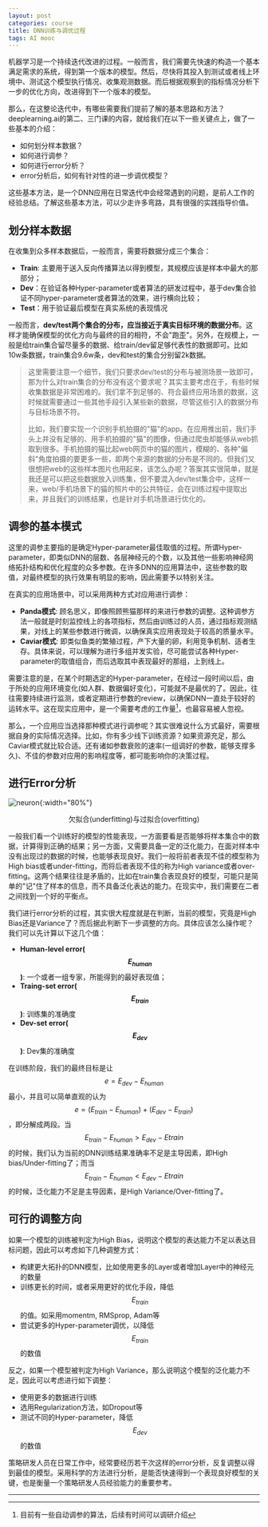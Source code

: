 ```yaml
---
layout: post
categories: course
title: DNN训练与调优过程
tags: AI mooc
---
```


机器学习是一个持续迭代改进的过程。一般而言，我们需要先快速的构造一个基本满足需求的系统，得到第一个版本的模型。然后，尽快将其投入到测试或者线上环境中、测试这个模型执行情况、收集观测数据。而后根据观察到的指标情况分析下一步的优化方向，改进得到下一个版本的模型。

那么，在这整论迭代中，有哪些需要我们提前了解的基本思路和方法？deeplearning.ai的第二、三门课的内容，就给我们在以下一些关键点上，做了一些基本的介绍：
- 如何划分样本数据？
- 如何进行调参？
- 如何进行error分析？
- error分析后，如何有针对性的进一步调优模型？

这些基本方法，是一个DNN应用在日常迭代中会经常遇到的问题，是前人工作的经验总结。了解这些基本方法，可以少走许多弯路，具有很强的实践指导价值。

## 划分样本数据

在收集到众多样本数据后，一般而言，需要将数据分成三个集合：
- **Train**: 主要用于送入反向传播算法以得到模型，其规模应该是样本中最大的那部分；
- **Dev**：在验证各种Hyper-parameter或者算法的研发过程中，基于dev集合验证不同hyper-parameter或者算法的效果，进行横向比较；
- **Test**：用于验证最后模型在真实系统的表现情况

一般而言，**dev/test两个集合的分布，应当接近于真实目标环境的数据分布**。这样才能确保模型的优化方向与最终的目的相符，不会"跑歪"。另外，在规模上，一般是给train集合留尽量多的数据、给train/dev留足够代表性的数据即可。比如10w条数据，train集合9.6w条，dev和test的集合分别留2k数据。

> 这里需要注意一个细节，我们只要求dev/test的分布与被测场景一致即可，那为什么对train集合的分布没有这个要求呢？其实主要考虑在于，有些时候收集数据是非常困难的。我们拿不到足够的、符合最终应用场景的数据，这时候就需要通过一些其他手段引入某些新的数据，尽管这些引入的数据分布与目标场景不符。
> 
> 比如，我们要实现一个识别手机拍摄的"猫"的app。在应用推出前，我们手头上并没有足够的、用手机拍摄的"猫"的图像，但通过爬虫却能够从web抓取到很多。手机拍摄的猫比起web网页中的猫的图片，模糊的、各种"偏斜"角度拍摄的要更多一些，即两个来源的数据的分布是不同的。但我们又很想把web的这些样本图片也用起来，该怎么办呢？答案其实很简单，就是我还是可以把这些数据放入训练集，但不要混入dev/test集合中，这样一来，web/手机场景下的猫的照片中的公共特征，会在训练过程中提取出来，并且我们的训练结果，也是针对手机场景进行优化的。

## 调参的基本模式

这里的调参主要指的是确定Hyper-parameter最佳取值的过程。所谓Hyper-parameter，即类似DNN的层数、各层神经元的个数，以及其他一些影响神经网络拓扑结构和优化程度的众多参数。在许多DNN的应用算法中，这些参数的取值，对最终模型的执行效果有明显的影响，因此需要予以特别关注。

在真实的应用场景中，可以采用两种方式对应用进行调参：

* **Panda模式**: 顾名思义，即像照顾熊猫那样的来进行参数的调整。这种调参方法一般就是时刻监控线上的各项指标，然后由训练过的人员，通过指标观测结果，对线上的某些参数进行微调，以确保真实应用表现处于较高的质量水平。
* **Caviar模式**: 即类似鱼类的繁殖过程，产下大量的卵，利用竞争机制、适者生存。具体来说，可以理解为进行多组并发实验，尽可能尝试各种Hyper-parameter的取值组合，而后选取其中表现最好的那组，上到线上。

需要注意的是，在某个时期选定的Hyper-parameter，在经过一段时间以后，由于所处的应用环境变化(如人群、数据偏好变化)，可能就不是最优的了。因此，往往需要持续进行监测，或者定期进行参数的review，以确保DNN一直处于较好的运转水平。这在现实应用中，是一个需要考虑的工作量[^1]，也最容易被人忽视。

那么，一个应用应当选择那种模式进行调参呢？其实很难说什么方式最好，需要根据自身的实际情况选择。比如，你有多少线下训练资源？如果资源充足，那么Caviar模式就比较合适。还有诸如参数衰败的速率(一组调好的参数，能够支撑多久)、不佳的参数对应用的影响程度等，都可能影响你的决策过程。

## 进行Error分析

![neuron]({{site.url}}/images/bias-and-variance.png){:width="80%"}
<center>欠拟合(underfitting)与过拟合(overfitting)</center>

一般我们看一个训练好的模型的性能表现，一方面要看是否能够将样本集合中的数据，计算得到正确的结果；另一方面，又需要具备一定的泛化能力，在面对样本中没有出现过的数据的时候，也能够表现良好。我们一般将前者表现不佳的模型称为High bias或者under-fitting，而将后者表现不佳的称为High variance或者over-fitting。这两个结果往往是矛盾的，比如在train集合表现良好的模型，可能只是简单的"记"住了样本的信息，而不具备泛化表达的能力。在现实中，我们需要在二者之间找到一个好的平衡点。

我们进行error分析的过程，其实很大程度就是在判断，当前的模型，究竟是High Bias还是Variance了？而后据此判断下一步调整的方向。具体应该怎么操作呢？我们可以先计算以下这几个值：
- **Human-level error($$E_{human}$$)**: 一个或者一组专家，所能得到的最好表现值；
- **Traing-set error($$E_{train}$$)**: 训练集的准确度
- **Dev-set error($$E_{dev}$$)**: Dev集的准确度

在训练阶段，我们的最终目标是让$$e = E_{dev} - E_{human}$$最小，并且可以简单直观的认为$$e = (E_{train} - E_{human}) + (E_{dev} - E_{train})$$，即分解成两段。当$$E_{train} - E_{human} > E_{dev} - E{train}$$的时候，我们认为当前的DNN训练结果准确率不足是主导因素，即High bias/Under-fitting了；而当$$E_{train} - E_{human} < E_{dev} - E{train}$$的时候，泛化能力不足是主导因素，是High Variance/Over-fitting了。

## 可行的调整方向

如果一个模型的训练被判定为High Bias，说明这个模型的表达能力不足以表达目标问题，因此可以考虑如下几种调整方式：
- 构建更大拓扑的DNN模型，比如使用更多的Layer或者增加Layer中的神经元的数量
- 训练更长的时间，或者采用更好的优化手段，降低$$E_{train}$$的值。如采用momentm, RMSprop, Adam等
- 尝试更多的Hyper-parameter调优，以降低$$E_{train}$$的数值

反之，如果一个模型被判定为High Variance，那么说明这个模型的泛化能力不足，因此可以考虑进行如下调整：
- 使用更多的数据进行训练
- 选用Regularization方法，如Dropout等
- 测试不同的Hyper-parameter，降低$$E_{dev}$$的数值

策略研发人员在日常工作中，经常要经历若干次这样的error分析，反复调整以得到最佳的模型。采用科学的方法进行分析，是能否快速得到一个表现良好模型的关键，也是衡量一个策略研发人员经验能力的重要参考。


---
[^1]: 目前有一些自动调参的算法，后续有时间可以调研介绍
